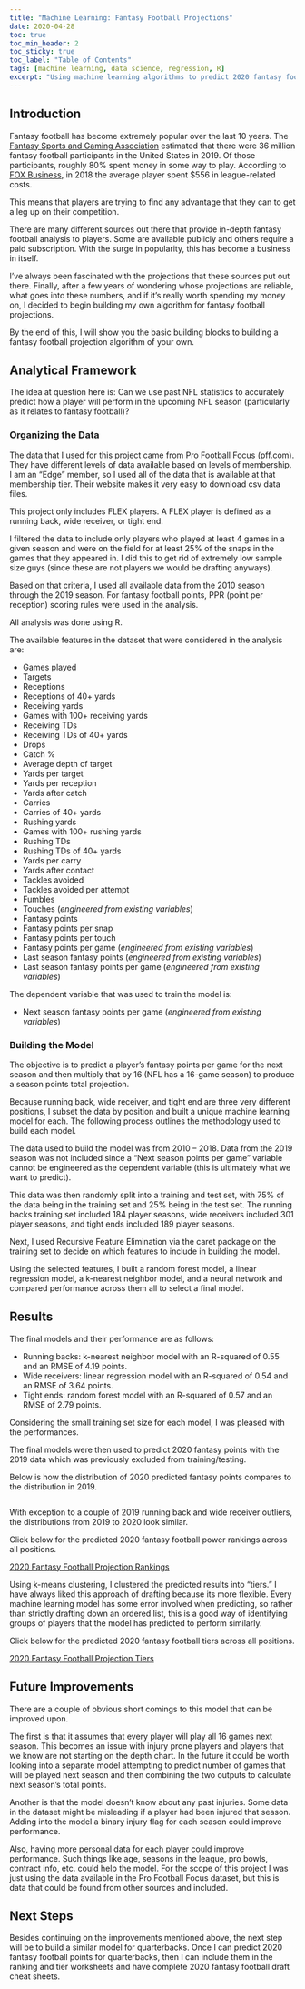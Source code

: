 ```yaml
---
title: "Machine Learning: Fantasy Football Projections"
date: 2020-04-28
toc: true
toc_min_header: 2
toc_sticky: true
toc_label: "Table of Contents"
tags: [machine learning, data science, regression, R]
excerpt: "Using machine learning algorithms to predict 2020 fantasy football point totals."
---
```


## Introduction

Fantasy football has become extremely popular over the last 10 years. The [Fantasy Sports and Gaming Association](https://thefsga.org/industry-demographics/) estimated that there were 36 million fantasy football participants in the United States in 2019. Of those participants, roughly 80% spent money in some way to play. According to [FOX Business](https://www.foxbusiness.com/economy/fantasy-football-the-billion-industry), in 2018 the average player spent $556 in league-related costs.

This means that players are trying to find any advantage that they can to get a leg up on their competition.

There are many different sources out there that provide in-depth fantasy football analysis to players. Some are available publicly and others require a paid subscription. With the surge in popularity, this has become a business in itself.

I’ve always been fascinated with the projections that these sources put out there. Finally, after a few years of wondering whose projections are reliable, what goes into these numbers, and if it’s really worth spending my money on, I decided to begin building my own algorithm for fantasy football projections.

By the end of this, I will show you the basic building blocks to building a fantasy football projection algorithm of your own.


## Analytical Framework

The idea at question here is: Can we use past NFL statistics to accurately predict how a player will perform in the upcoming NFL season (particularly as it relates to fantasy football)?

### Organizing the Data

The data that I used for this project came from Pro Football Focus (pff.com). They have different levels of data available based on levels of membership. I am an “Edge” member, so I used all of the data that is available at that membership tier. Their website makes it very easy to download csv data files.

This project only includes FLEX players. A FLEX player is defined as a running back, wide receiver, or tight end.

I filtered the data to include only players who played at least 4 games in a given season and were on the field for at least 25% of the snaps in the games that they appeared in. I did this to get rid of extremely low sample size guys (since these are not players we would be drafting anyways).

Based on that criteria, I used all available data from the 2010 season through the 2019 season. For fantasy football points, PPR (point per reception) scoring rules were used in the analysis.

All analysis was done using R.

The available features in the dataset that were considered in the analysis are:

  * Games played
  * Targets
  * Receptions
  * Receptions of 40+ yards
  * Receiving yards
  * Games with 100+ receiving yards
  * Receiving TDs
  * Receiving TDs of 40+ yards
  * Drops
  * Catch %
  * Average depth of target
  * Yards per target
  * Yards per reception
  * Yards after catch
  * Carries
  * Carries of 40+ yards
  * Rushing yards
  * Games with 100+ rushing yards
  * Rushing TDs
  * Rushing TDs of 40+ yards
  * Yards per carry
  * Yards after contact
  * Tackles avoided
  * Tackles avoided per attempt
  * Fumbles
  * Touches (*engineered from existing variables*)
  * Fantasy points
  * Fantasy points per snap
  * Fantasy points per touch
  * Fantasy points per game (*engineered from existing variables*)
  * Last season fantasy points (*engineered from existing variables*)
  * Last season fantasy points per game (*engineered from existing variables*)

The dependent variable that was used to train the model is:

  * Next season fantasy points per game (*engineered from existing variables*)

### Building the Model

The objective is to predict a player’s fantasy points per game for the next season and then multiply that by 16 (NFL has a 16-game season) to produce a season points total projection.

Because running back, wide receiver, and tight end are three very different positions, I subset the data by position and built a unique machine learning model for each. The following process outlines the methodology used to build each model.

The data used to build the model was from 2010 – 2018. Data from the 2019 season was not included since a “Next season points per game” variable cannot be engineered as the dependent variable (this is ultimately what we want to predict).

This data was then randomly split into a training and test set, with 75% of the data being in the training set and 25% being in the test set. The running backs training set included 184 player seasons, wide receivers included 301 player seasons, and tight ends included 189 player seasons.

Next, I used Recursive Feature Elimination via the caret package on the training set to decide on which features to include in building the model.

Using the selected features, I built a random forest model, a linear regression model, a k-nearest neighbor model, and a neural network and compared performance across them all to select a final model.


## Results

The final models and their performance are as follows:

  * Running backs: k-nearest neighbor model with an R-squared of 0.55 and an RMSE of 4.19 points.
  * Wide receivers: linear regression model with an R-squared of 0.54 and an RMSE of 3.64 points.
  * Tight ends: random forest model with an R-squared of 0.57 and an RMSE of 2.79 points.

Considering the small training set size for each model, I was pleased with the performances.

The final models were then used to predict 2020 fantasy points with the 2019 data which was previously excluded from training/testing.

Below is how the distribution of 2020 predicted fantasy points compares to the distribution in 2019.

<img src="{{ site.url }}{{ site.baseurl}}/images/fantasyfootball/histograms.png" alt="">

With exception to a couple of 2019 running back and wide receiver outliers, the distributions from 2019 to 2020 look similar.

Click below for the predicted 2020 fantasy football power rankings across all positions.

<a href="/pdfs/rankings.pdf"> 2020 Fantasy Football Projection Rankings </a>

Using k-means clustering, I clustered the predicted results into “tiers.” I have always liked this approach of drafting because its more flexible. Every machine learning model has some error involved when predicting, so rather than strictly drafting down an ordered list, this is a good way of identifying groups of players that the model has predicted to perform similarly.

Click below for the predicted 2020 fantasy football tiers across all positions.

<a href="/pdfs/tiers.pdf"> 2020 Fantasy Football Projection Tiers </a>


## Future Improvements

There are a couple of obvious short comings to this model that can be improved upon.

The first is that it assumes that every player will play all 16 games next season. This becomes an issue with injury prone players and players that we know are not starting on the depth chart. In the future it could be worth looking into a separate model attempting to predict number of games that will be played next season and then combining the two outputs to calculate next season’s total points.

Another is that the model doesn’t know about any past injuries. Some data in the dataset might be misleading if a player had been injured that season. Adding into the model a binary injury flag for each season could improve performance.

Also, having more personal data for each player could improve performance. Such things like age, seasons in the league, pro bowls, contract info, etc. could help the model. For the scope of this project I was just using the data available in the Pro Football Focus dataset, but this is data that could be found from other sources and included.


## Next Steps

Besides continuing on the improvements mentioned above, the next step will be to build a similar model for quarterbacks. Once I can predict 2020 fantasy football points for quarterbacks, then I can include them in the ranking and tier worksheets and have complete 2020 fantasy football draft cheat sheets.
